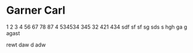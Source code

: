 # Garner Carl 
1
2
3
4
56
67
78
87
4
534534
345
32
421
434
sdf
sf
sf
sg
sds
s
hgh
ga
g
agast

rewt
daw
d
adw